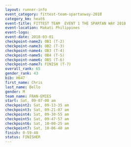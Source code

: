 ```yaml
---
layout: runner-info 
event_category: fittest-team-spartanway-2018 
category_km: heat6 
event-title: FITTEST TEAM  EVENT 1 THE SPARTAN WAY 2018 
event-location: Makati Philippines 
event-logo: 
event-date: 2018-03-01 
checkpoint-name2: OB1 (T-2) 
checkpoint-name3: OB2 (T-3) 
checkpoint-name4: OB3 (T-4) 
checkpoint-name5: OB4 (T-5) 
checkpoint-name6: OB5 (T-6) 
checkpoint-name7: FINISH (T-7) 
overall_rank: 65
gender_rank: 43
bib: H647
first_name: Chris
last_name: Bello
gender: M
team_name: FRAN-EMIES
start: Sat, 09-07-00 am
checkpoint2: Sat, 09-13-35 am
checkpoint3: Sat, 09-21-07 am
checkpoint4: Sat, 09-30-55 am
checkpoint5: Sat, 09-47-57 am
checkpoint6: Sat, 10-00-25 am
checkpoint7: Sat, 10-06-40 am
finish: 0-59-40
status: FINISHER
---
```

